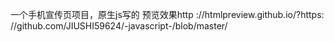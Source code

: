 
一个手机宣传页项目，原生js写的
预览效果http ://htmlpreview.github.io/?https: //github.com/JIUSHI59624/-javascript-/blob/master/
